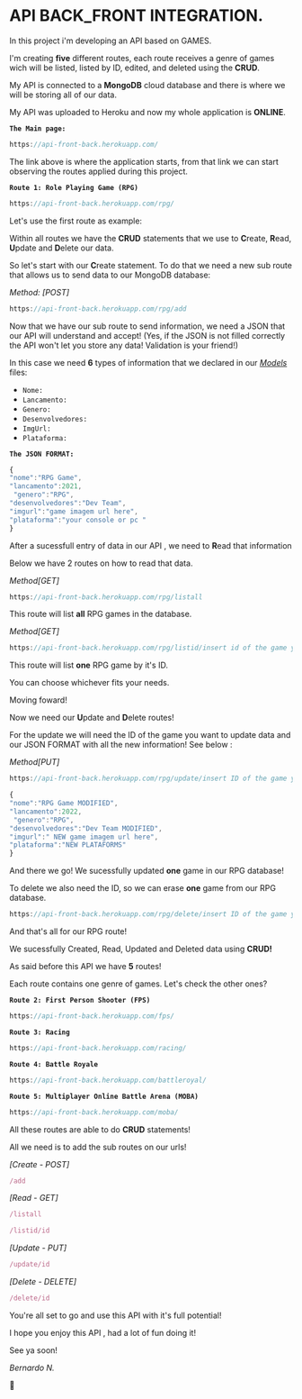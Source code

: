 # API BACK_FRONT INTEGRATION.

In this project i'm developing an API based on GAMES.

I'm creating  **five** different routes, each route receives a genre of games wich will be listed, listed by ID, edited, and deleted using the **CRUD**.

My API is connected to a **MongoDB** cloud database and there is where we will be storing all of our data.

My API was uploaded to Heroku and now my whole application is **ONLINE**.

**`The Main page:`**

```javascript
https://api-front-back.herokuapp.com/
```

The link above is where the application starts, from that link we can start observing the routes applied during this project.

**`Route 1: Role Playing Game (RPG)`**

```javascript
https://api-front-back.herokuapp.com/rpg/
```

Let's use the first route as example:

Within all routes we have the **CRUD** statements that we use to **C**reate, **R**ead, **U**pdate and **D**elete our data.

So let's start with our **C**reate statement. To do that we need a new sub route that allows us to send data to our MongoDB database:

*Method: [POST]*

```javascript
https://api-front-back.herokuapp.com/rpg/add
```

Now that we have our sub route to send information, we need a JSON that our API will understand and accept! (Yes, if the JSON is not filled correctly the API won't let you store any data!  Validation is your friend!)

In this case we need **6** types of information that we declared in our <u>*Models*</u> files:

- `Nome:`
- `Lancamento:`
- `Genero:`
- `Desenvolvedores:`
- `ImgUrl:`
- `Plataforma:`

**`The JSON FORMAT:`**

```javascript
{
"nome":"RPG Game",
"lancamento":2021,
 "genero":"RPG",
"desenvolvedores":"Dev Team",
"imgurl":"game imagem url here",
"plataforma":"your console or pc "
}
```

After a sucessfull entry of data in our API , we need to **R**ead that information

Below we have 2 routes on how to read that data.

*Method[GET]*

```javascript
https://api-front-back.herokuapp.com/rpg/listall
```

This route will list **all** RPG games in the database.

*Method[GET]*

```javascript
https://api-front-back.herokuapp.com/rpg/listid/insert id of the game you want to explore
```

This route will list **one** RPG game by it's ID.

You can choose whichever fits your needs.



Moving foward!

Now we need our **U**pdate and **D**elete routes!

For the update we will need the ID of the game you want to update data and our JSON FORMAT with all the new information!  See below :

*Method[PUT]*

```javascript
https://api-front-back.herokuapp.com/rpg/update/insert ID of the game you want to modify
```

```javascript
{
"nome":"RPG Game MODIFIED",
"lancamento":2022,
 "genero":"RPG",
"desenvolvedores":"Dev Team MODIFIED",
"imgurl":" NEW game imagem url here",
"plataforma":"NEW PLATAFORMS"
}
```

And there we go! We sucessfully updated **one** game in our RPG database!

To delete we also need the ID, so we can erase **one** game from our RPG database.

```javascript
https://api-front-back.herokuapp.com/rpg/delete/insert ID of the game you want to delete
```

And that's all for our RPG route!

We sucessfully Created, Read, Updated and Deleted data using **CRUD!**



As said before this API we have **5** routes!

Each route contains one genre of games. Let's check the other ones?

**`Route 2: First Person Shooter (FPS)`** 

```javascript
https://api-front-back.herokuapp.com/fps/
```

**`Route 3: Racing`** 

```javascript
https://api-front-back.herokuapp.com/racing/
```

**`Route 4: Battle Royale`** 

```javascript
https://api-front-back.herokuapp.com/battleroyal/
```

**`Route 5: Multiplayer Online Battle Arena (MOBA)`** 

```javascript
https://api-front-back.herokuapp.com/moba/
```

All these routes are able to do **CRUD** statements!

All we need is to add  the sub routes on our urls!

*[Create - POST]*

```javascript
/add
```

*[Read - GET]*

```javascript
/listall
```

```javascript
/listid/id
```

*[Update - PUT]*

```javascript
/update/id
```

*[Delete - DELETE]*

```javascript
/delete/id
```

You're all set to go and use this API with it's full potential!

I hope you enjoy this API , had a lot of fun doing it!

See ya soon!



*Bernardo N.* 

🚀